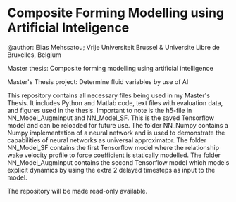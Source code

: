 # Composite Forming Modelling using Artificial Inteligence

@author: Elias Mehssatou; Vrije Universiteit Brussel & Universite Libre de Bruxelles, Belgium

Master thesis: Composite forming modelling using artificial intelligence

Master's Thesis project: Determine fluid variables by use of AI

This repository contains all necessary files being used in my Master's Thesis. It includes Python and Matlab code, text files with evaluation data, and figures used in the thesis. Important to note is the h5-file in NN_Model_AugmInput and NN_Model_SF. This is the saved Tensorflow model and can be reloaded for future use. The folder NN_Numpy contains a Numpy implementation of a neural network and is used to demonstrate the capabilities of neural networks as universal approximator. The folder NN_Model_SF contains the first Tensorflow model where the relationship wake velocity profile to force coefficient is statically modelled. The folder NN_Model_AugmInput contains the second Tensorflow model which models explicit dynamics by using the extra 2 delayed timesteps as input to the model.



The repository will be made read-only available.
